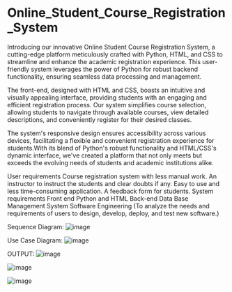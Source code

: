 # Online_Student_Course_Registration_System
Introducing our innovative Online Student Course Registration System, a cutting-edge platform meticulously crafted with Python, HTML, and CSS to streamline and enhance the academic registration experience. This user-friendly system leverages the power of Python for robust backend functionality, ensuring seamless data processing and management.

The front-end, designed with HTML and CSS, boasts an intuitive and visually appealing interface, providing students with an engaging and efficient registration process. Our system simplifies course selection, allowing students to navigate through available courses, view detailed descriptions, and conveniently register for their desired classes.

The system's responsive design ensures accessibility across various devices, facilitating a flexible and convenient registration experience for students.With its blend of Python's robust functionality and HTML/CSS's dynamic interface, we've created a platform that not only meets but exceeds the evolving needs of students and academic institutions alike.



User requirements
  Course registration system with less manual work.
  An instructor to instruct the students and clear doubts if any.
  Easy to use and less time-consuming application.
  A feedback form for students.
System requirements
Front end
  Python and HTML
Back-end
  Data Base Management System
Software Engineering (To analyze the needs and requirements of users to design, develop, deploy, and test new software.)

Sequence Diagram:
![image](https://github.com/DhanaSree999/Online_Student_Course_Registration_System/assets/110033766/250abd0d-671f-4ecc-9421-55377dab0f89)

Use Case Diagram:
![image](https://github.com/DhanaSree999/Online_Student_Course_Registration_System/assets/110033766/24471eb4-7e80-4e40-ac04-4a9a5a1bc40e)

OUTPUT:
![image](https://github.com/DhanaSree999/Online_Student_Course_Registration_System/assets/110033766/f820801b-b453-4d48-99fe-cbca563f1f1c)

![image](https://github.com/DhanaSree999/Online_Student_Course_Registration_System/assets/110033766/df096e12-d850-495c-8687-b52d4f71c452)

![image](https://github.com/DhanaSree999/Online_Student_Course_Registration_System/assets/110033766/2d0f42d8-5baa-47d6-bcbc-80eb27d7fd5c)



